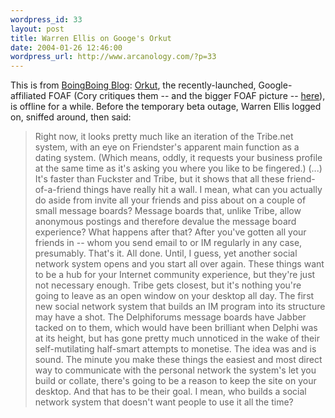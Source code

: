 ```yaml
--- 
wordpress_id: 33
layout: post
title: Warren Ellis on Googe's Orkut
date: 2004-01-26 12:46:00
wordpress_url: http://www.arcanology.com/?p=33
---
```

This is from <a href="http://www.khephra.org/ct.ashx?id=99e869eb-13c2-4e16-a865-2d089718139f&url=http%3a%2f%2fboingboing.net%2f">BoingBoing Blog</a>: <a href="/%E3%80%80">Orkut</a>, the recently-launched, Google-affiliated FOAF (Cory critiques them -- and the bigger FOAF picture -- <a href="/%E3%80%80">here</a>), is offline for a while. Before the temporary beta outage, Warren Ellis logged on, sniffed around, then said: <blockquote>
                                                                                                                                                                                                                                                                                                                                                        Right now, it looks pretty much like an iteration of the Tribe.net system, with an eye on Friendster's apparent main function as a dating system. (Which means, oddly, it requests your business profile at the same time as it's asking you where you like to be fingered.) (...) It's faster than Fuckster and Tribe, but it shows that all these friend-of-a-friend things have really hit a wall. I mean, what can you actually do aside from invite all your friends and piss about on a couple of small message boards? Message boards that, unlike Tribe, allow anonymous postings and therefore devalue the message board experience? What happens after that? After you've gotten all your friends in -- whom you send email to or IM regularly in any case, presumably. That's it. All done. Until, I guess, yet another social network system opens and you start all over again. These things want to be a hub for your Internet community experience, but they're just not necessary enough. Tribe gets closest, but it's nothing you're going to leave as an open window on your desktop all day. The first new social network system that builds an IM program into its structure may have a shot. The Delphiforums message boards have Jabber tacked on to them, which would have been brilliant when Delphi was at its height, but has gone pretty much unnoticed in the wake of their self-mutilating half-smart attempts to monetise. The idea was and is sound. The minute you make these things the easiest and most direct way to communicate with the personal network the system's let you build or collate, there's going to be a reason to keep the site on your desktop. And that has to be their goal. I mean, who builds a social network system that doesn't want people to use it all the time?
                                                                                                                                                                                                                                                                                                                                                      </blockquote>
